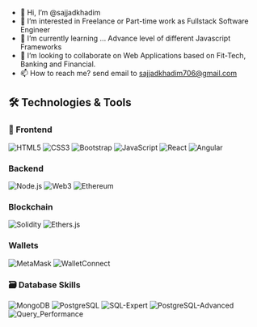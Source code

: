 - 👋 Hi, I’m @sajjadkhadim
- 👀 I’m interested in Freelance or Part-time work as Fullstack Software Engineer
- 🌱 I’m currently learning ... Advance level of different Javascript Frameworks
- 💞️ I’m looking to collaborate on Web Applications based on Fit-Tech, Banking and Financial.
- 📫 How to reach me? send email to sajjadkhadim706@gmail.com

## 🛠️ Technologies & Tools

### 🎨 Frontend
![HTML5](https://img.shields.io/badge/HTML5-E34F26?style=for-the-badge&logo=html5&logoColor=white)
![CSS3](https://img.shields.io/badge/CSS3-1572B6?style=for-the-badge&logo=css3&logoColor=white)
![Bootstrap](https://img.shields.io/badge/Bootstrap-7952B3?style=for-the-badge&logo=bootstrap&logoColor=white)
![JavaScript](https://img.shields.io/badge/-JavaScript-F7DF1E?logo=javascript&logoColor=black)
![React](https://img.shields.io/badge/-React-61DAFB?logo=react&logoColor=black)
![Angular](https://img.shields.io/badge/Angular-DD0031?style=for-the-badge&logo=angular&logoColor=white)

### Backend
![Node.js](https://img.shields.io/badge/-Node.js-339933?logo=node.js&logoColor=white)
![Web3](https://img.shields.io/badge/Web3-F16822?style=for-the-badge&logo=web3.js&logoColor=white)
![Ethereum](https://img.shields.io/badge/Ethereum-3C3C3D?style=for-the-badge&logo=ethereum&logoColor=white)

### Blockchain
![Solidity](https://img.shields.io/badge/Solidity-363636?style=for-the-badge&logo=solidity&logoColor=white)
![Ethers.js](https://img.shields.io/badge/Ethers.js-3C3C3D?style=for-the-badge&logo=ethereum&logoColor=white)

### Wallets
![MetaMask](https://img.shields.io/badge/MetaMask-FF7B00?style=for-the-badge&logo=metamask&logoColor=white)
![WalletConnect](https://img.shields.io/badge/WalletConnect-3B99FC?style=for-the-badge&logo=walletconnect&logoColor=white)

### 🗃️ Database Skills
![MongoDB](https://img.shields.io/badge/MongoDB-47A248?style=for-the-badge&logo=mongodb&logoColor=white)
![PostgreSQL](https://img.shields.io/badge/PostgreSQL-4169E1?style=for-the-badge&logo=postgresql&logoColor=white)
![SQL-Expert](https://img.shields.io/badge/SQL-Expert-4479A1?style=for-the-badge&logo=postgresql&logoColor=white)
![PostgreSQL-Advanced](https://img.shields.io/badge/PostgreSQL-Advanced-4169E1?style=for-the-badge&logo=postgresql&logoColor=white)
![Query_Performance](https://img.shields.io/badge/Query_Time-≤50ms-003B57?style=for-the-badge&logo=sqlite&logoColor=white)


<!---
sajjadkhadim/sajjadkhadim is a ✨ special ✨ repository because its `README.md` (this file) appears on your GitHub profile.
You can click the Preview link to take a look at your changes.
--->
